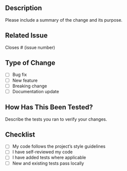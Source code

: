 ## Description
Please include a summary of the change and its purpose.

## Related Issue
Closes # (issue number)

## Type of Change
- [ ] Bug fix
- [ ] New feature
- [ ] Breaking change
- [ ] Documentation update

## How Has This Been Tested?
Describe the tests you ran to verify your changes.

## Checklist
- [ ] My code follows the project’s style guidelines
- [ ] I have self-reviewed my code
- [ ] I have added tests where applicable
- [ ] New and existing tests pass locally
